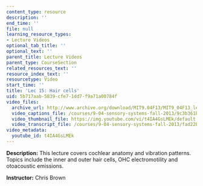 ```yaml
---
content_type: resource
description: ''
end_time: ''
file: null
learning_resource_types:
- Lecture Videos
optional_tab_title: ''
optional_text: ''
parent_title: Lecture Videos
parent_type: CourseSection
related_resources_text: ''
resource_index_text: ''
resourcetype: Video
start_time: ''
title: 'Lec 15: Hair cells'
uid: 5b717aab-5839-cfe7-1dd7-f9a71a00784f
video_files:
  archive_url: http://www.archive.org/download/MIT9.04F13/MIT9_04F13_lec15_300k.mp4
  video_captions_file: /courses/9-04-sensory-systems-fall-2013/9c3b361bf52a5486ab61cd6a58909ba2_t4IA4GsLMEk.vtt
  video_thumbnail_file: https://img.youtube.com/vi/t4IA4GsLMEk/default.jpg
  video_transcript_file: /courses/9-04-sensory-systems-fall-2013/fad22bb9f23d085c13ce855dcd839cce_t4IA4GsLMEk.pdf
video_metadata:
  youtube_id: t4IA4GsLMEk
---
```


**Description:** This lecture covers cochlear anatomy and vibration patterns. Topics include the inner and outer hair cells, OHC electromotility and otoacoustic emissions.

**Instructor:** Chris Brown